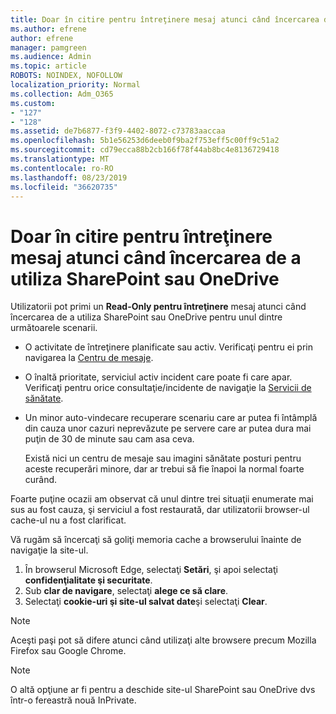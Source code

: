 ```yaml
---
title: Doar în citire pentru întreţinere mesaj atunci când încercarea de a utiliza SharePoint sau OneDrive
ms.author: efrene
author: efrene
manager: pamgreen
ms.audience: Admin
ms.topic: article
ROBOTS: NOINDEX, NOFOLLOW
localization_priority: Normal
ms.collection: Adm_O365
ms.custom:
- "127"
- "128"
ms.assetid: de7b6877-f3f9-4402-8072-c73783aaccaa
ms.openlocfilehash: 5b1e56253d6deeb0f9ba2f753eff5c00ff9c51a2
ms.sourcegitcommit: cd79ecca88b2cb166f78f44ab8bc4e8136729418
ms.translationtype: MT
ms.contentlocale: ro-RO
ms.lasthandoff: 08/23/2019
ms.locfileid: "36620735"
---
```

# <a name="read-only-for-maintenance-message-when-attempting-to-use-sharepoint-or-onedrive"></a>Doar în citire pentru întreţinere mesaj atunci când încercarea de a utiliza SharePoint sau OneDrive

Utilizatorii pot primi un **Read-Only pentru întreţinere** mesaj atunci când încercarea de a utiliza SharePoint sau OneDrive pentru unul dintre următoarele scenarii. 

-   O activitate de întreţinere planificate sau activ.  Verificaţi pentru ei prin navigarea la [Centru de mesaje](https://portal.office.com/adminportal/home#/messagecenter).
-   O înaltă prioritate, serviciul activ incident care poate fi care apar. Verificaţi pentru orice consultaţie/incidente de navigaţie la [Servicii de sănătate](https://portal.office.com/adminportal/home#/servicehealth).
-   Un minor auto-vindecare recuperare scenariu care ar putea fi întâmplă din cauza unor cazuri neprevăzute pe servere care ar putea dura mai puţin de 30 de minute sau cam asa ceva. 
    
    Există nici un centru de mesaje sau imagini sănătate posturi pentru aceste recuperări minore, dar ar trebui să fie înapoi la normal foarte curând.

Foarte puţine ocazii am observat că unul dintre trei situaţii enumerate mai sus au fost cauza, şi serviciul a fost restaurată, dar utilizatorii browser-ul cache-ul nu a fost clarificat.

Vă rugăm să încercaţi să goliţi memoria cache a browserului înainte de navigaţie la site-ul.

1. În browserul Microsoft Edge, selectaţi **Setări**, şi apoi selectaţi **confidenţialitate şi securitate**.
2. Sub **clar de navigare**, selectaţi **alege ce să clare**.
3. Selectaţi **cookie-uri şi site-ul salvat date**şi selectaţi **Clear**.

>[!Note] 
> Aceşti paşi pot să difere atunci când utilizaţi alte browsere precum Mozilla Firefox sau Google Chrome.

>[!Note] 
> O altă opţiune ar fi pentru a deschide site-ul SharePoint sau OneDrive dvs într-o fereastră nouă InPrivate.